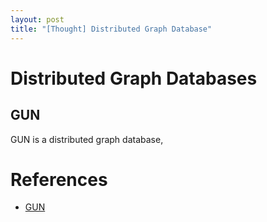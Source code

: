 ```yaml
---
layout: post
title: "[Thought] Distributed Graph Database"
---
```



# Distributed Graph Databases

## GUN

GUN is a distributed graph database, 


# References

- [GUN](https://github.com/amark/gun)